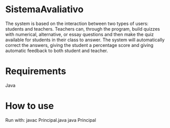 # SistemaAvaliativo

The system is based on the interaction between two types of users: students and teachers. Teachers can, through the program, build quizzes with numerical, alternative, or essay questions and then make the quiz available for students in their class to answer. The system will automatically correct the answers, giving the student a percentage score and giving automatic feedback to both student and teacher.


# Requirements
Java

# How to use
Run with: javac Principal.java
java Principal

